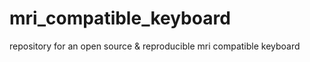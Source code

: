 # mri_compatible_keyboard
repository for an open source &amp; reproducible mri compatible keyboard 
